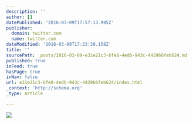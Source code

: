 ```yaml
---
description: ''
author: []
datePublished: '2016-03-09T17:57:13.995Z'
publisher:
  domain: twitter.com
  name: twitter.com
dateModified: '2016-03-09T17:23:39.158Z'
title: ''
sourcePath: _posts/2016-03-09-e31e21c3-6fe8-4edb-943c-442966feb624.md
published: true
inFeed: true
hasPage: true
inNav: false
url: e31e21c3-6fe8-4edb-943c-442966feb624/index.html
_context: 'http://schema.org'
_type: Article

---
```

![](https://o.twimg.com/2/proxy.jpg?t=HBg_aHR0cDovL21lZGlhLmNvaW5kZXNrLmNvbS8yMDE2LzAzL2xpbmUtcXVldWUtZTE0NTczODYxMzM3MjAuanBnFLgXFKAMHBSEBhSUAwAAFgASAA&s=nRBpKViJlqq0GxNXLK_NjpYVeoxFQQ8auBbW6pPtaOg)